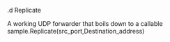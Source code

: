 .d Replicate

A working UDP forwarder that boils down to a callable sample.Replicate(src_port,Destination_address)
